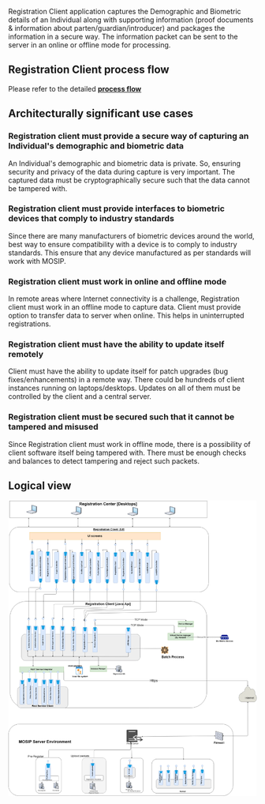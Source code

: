 Registration Client application captures the Demographic and Biometric details of an Individual along with supporting information (proof documents & information about parten/guardian/introducer) and packages the information in a secure way. The information packet can be sent to the server in an online or offline mode for processing. 

## Registration Client process flow
Please refer to the detailed [**process flow**](Process-view#registration-client)

## Architecturally significant use cases
### Registration client must provide a secure way of capturing an Individual's demographic and biometric data
An Individual's demographic and biometric data is private. So, ensuring security and privacy of the data during capture is very important. The captured data must be cryptographically secure such that the data cannot be tampered with. 

### Registration client must provide interfaces to biometric devices that comply to industry standards
Since there are many manufacturers of biometric devices around the world, best way to ensure compatibility with a device is to comply to industry standards. This ensure that any device manufactured as per standards will work with MOSIP.

### Registration client must work in online and offline mode
In remote areas where Internet connectivity is a challenge, Registration client must work in an offline mode to capture data. Client must provide option to transfer data to server when online. This helps in uninterrupted registrations. 

### Registration client must have the ability to update itself remotely
Client must have the ability to update itself for patch upgrades (bug fixes/enhancements) in a remote way. There could be hundreds of client instances running on laptops/desktops. Updates on all of them must be controlled by the client and a central server.

### Registration client must be secured such that it cannot be tampered and misused
Since Registration client must work in offline mode, there is a possibility of client software itself being tampered with. There must be enough checks and balances to detect tampering and reject such packets.
## Logical view

![Registration client Logical View](_images/diagram_source/MOSIP_registration_client_architecture_v0.1.png)